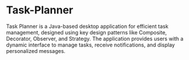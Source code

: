 # Task-Planner
Task Planner is a Java-based desktop application for efficient task management, designed using key design patterns like Composite, Decorator, Observer, and Strategy. The application provides users with a dynamic interface to manage tasks, receive notifications, and display personalized messages.
